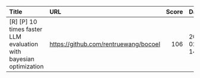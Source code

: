 | Title                                                             | URL                                   |   Score | Date                |
|:------------------------------------------------------------------|:--------------------------------------|--------:|:--------------------|
| [R] [P] 10 times faster LLM evaluation with bayesian optimization | https://github.com/rentruewang/bocoel |     106 | 2024-02-13 14:51:30 |